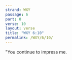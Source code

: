 ```yaml
---
strand: WXY
passage: 6
part: 0
verse: 10
layout: verse
title: "WXY 6:10"
permalink: /WXY/6/10/
---
```

"You continue to impress me.
